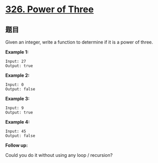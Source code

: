 # [326. Power of Three](https://leetcode.com/problems/power-of-three/)


## 题目

Given an integer, write a function to determine if it is a power of three.

**Example 1:**

    Input: 27
    Output: true

**Example 2:**

    Input: 0
    Output: false

**Example 3:**

    Input: 9
    Output: true

**Example 4:**

    Input: 45
    Output: false

**Follow up:**

Could you do it without using any loop / recursion?